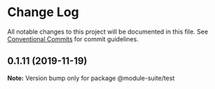 # Change Log

All notable changes to this project will be documented in this file.
See [Conventional Commits](https://conventionalcommits.org) for commit guidelines.

## 0.1.11 (2019-11-19)

**Note:** Version bump only for package @module-suite/test
